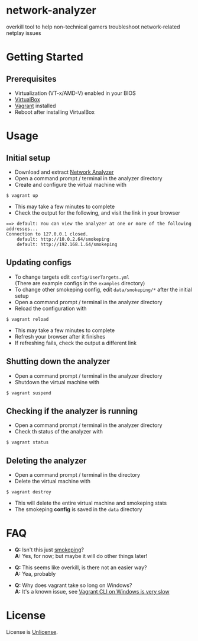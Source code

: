 # network-analyzer
overkill tool to help non-technical gamers troubleshoot network-related netplay issues

# Getting Started

## Prerequisites

- Virtualization (VT-x/AMD-V) enabled in your BIOS
- [VirtualBox](https://www.virtualbox.org/wiki/Downloads)
- [Vagrant](https://www.vagrantup.com/downloads) installed
- Reboot after installing VirtualBox

# Usage

## Initial setup

- Download and extract [Network Analyzer](https://github.com/smash64-dev/network-analyzer/archive/main.zip)
- Open a command prompt / terminal in the analyzer directory
- Create and configure the virtual machine with

```
$ vagrant up
```

- This may take a few minutes to complete
- Check the output for the following, and visit the link in your browser

```
==> default: You can view the analyzer at one or more of the following addresses...
Connection to 127.0.0.1 closed.
    default: http://10.0.2.64/smokeping
    default: http://192.168.1.64/smokeping
```

## Updating configs

- To change targets edit `config/UserTargets.yml`\
(There are example configs in the `examples` directory)
- To change other smokeping config, edit `data/smokeping/*` after the initial setup
- Open a command prompt / terminal in the analyzer directory
- Reload the configuration with
```
$ vagrant reload
```
- This may take a few minutes to complete
- Refresh your browser after it finishes
- If refreshing fails, check the output a different link

## Shutting down the analyzer

- Open a command prompt / terminal in the analyzer directory
- Shutdown the virtual machine with

```
$ vagrant suspend
```

## Checking if the analyzer is running

- Open a command prompt / terminal in the analyzer directory
- Check th status of the analyzer with

```
$ vagrant status
```

## Deleting the analyzer

- Open a command prompt / terminal in the directory
- Delete the virtual machine with

```
$ vagrant destroy
```

- This will delete the entire virtual machine and smokeping stats
- The smokeping **config** is saved in the `data` directory

# FAQ

- **Q:** Isn't this just [smokeping](https://oss.oetiker.ch/smokeping/)?\
**A:** Yes, for now; but maybe it will do other things later!

- **Q:** This seems like overkill, is there not an easier way?\
**A:** Yea, probably

- **Q:** Why does vagrant take so long on Windows?\
**A:** It's a known issue, see [Vagrant CLI on Windows is very slow](https://github.com/hashicorp/vagrant/issues/11853)

# License

License is [Unlicense](LICENSE.md).
